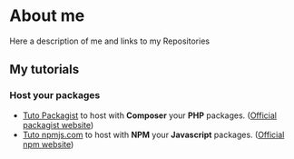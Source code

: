 # About me

Here a description of me and links to my Repositories

## My tutorials

### Host your packages

- [Tuto Packagist](https://github.com/Mushu-Tutorials/tuto-packagist "Packagist") to host with **Composer** your **PHP** packages. ([Official packagist website](https://packagist.org/ "Packagist"))
- [Tuto npmjs.com](https://github.com/Mushu-Tutorials/tuto-npmjs-packages "npmjs.com") to host with **NPM** your **Javascript** packages. ([Official npm website](https://www.npmjs.com/ "NPM"))

